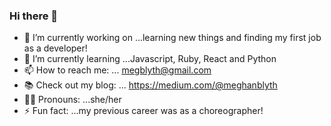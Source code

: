 ### Hi there 👋 

- 🔭 I’m currently working on ...learning new things and finding my first job as a developer! 
- 🌱 I’m currently learning ...Javascript, Ruby, React and Python
- 📫 How to reach me: ... megblyth@gmail.com
- 📚 Check out my blog: ... https://medium.com/@meghanblyth 
- 👱‍♀️ Pronouns: ...she/her
- ⚡ Fun fact: ...my previous career was as a choreographer! 

